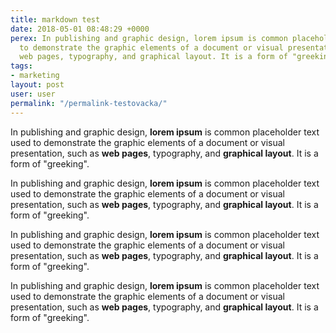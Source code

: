 ```yaml
---
title: markdown test
date: 2018-05-01 08:48:29 +0000
perex: In publishing and graphic design, lorem ipsum is common placeholder text used
  to demonstrate the graphic elements of a document or visual presentation, such as
  web pages, typography, and graphical layout. It is a form of "greeking".
tags:
- marketing
layout: post
user: user
permalink: "/permalink-testovacka/"
---
```

In publishing and graphic design, **lorem ipsum** is common placeholder text used to demonstrate the graphic elements of a document or visual presentation, such as **web pages**, typography, and **graphical layout**. It is a form of "greeking".

In publishing and graphic design, **lorem ipsum** is common placeholder text used to demonstrate the graphic elements of a document or visual presentation, such as **web pages**, typography, and **graphical layout**. It is a form of "greeking".

In publishing and graphic design, **lorem ipsum** is common placeholder text used to demonstrate the graphic elements of a document or visual presentation, such as **web pages**, typography, and **graphical layout**. It is a form of "greeking".

In publishing and graphic design, **lorem ipsum** is common placeholder text used to demonstrate the graphic elements of a document or visual presentation, such as **web pages**, typography, and **graphical layout**. It is a form of "greeking".